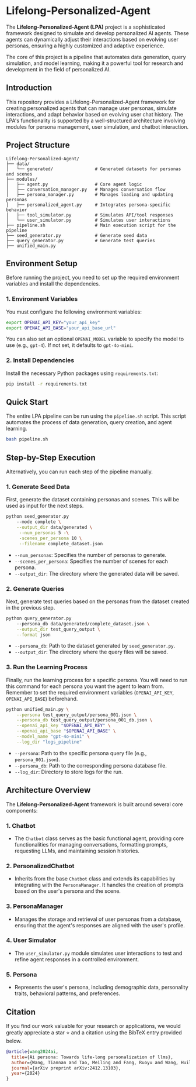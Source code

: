 # Lifelong-Personalized-Agent

The **Lifelong-Personalized-Agent (LPA)** project is a sophisticated framework designed to simulate and develop personalized AI agents. These agents can dynamically adjust their interactions based on evolving user personas, ensuring a highly customized and adaptive experience.

The core of this project is a pipeline that automates data generation, query simulation, and model learning, making it a powerful tool for research and development in the field of personalized AI.

## Introduction

This repository provides a Lifelong-Personalized-Agent framework for creating personalized agents that can manage user personas, simulate interactions, and adapt behavior based on evolving user chat history. The LPA's functionality is supported by a well-structured architecture involving modules for persona management, user simulation, and chatbot interaction.

## Project Structure

```plaintext
Lifelong-Personalized-Agent/
├── data/
│   └── generated/                # Generated datasets for personas and scenes
├── modules/
│   ├── agent.py                  # Core agent logic
│   ├── conversation_manager.py   # Manages conversation flow
│   ├── persona_manager.py        # Manages loading and updating personas
│   ├── personalized_agent.py     # Integrates persona-specific behavior
│   ├── tool_simulator.py         # Simulates API/tool responses
│   └── user_simulator.py         # Simulates user interactions
├── pipeline.sh                   # Main execution script for the pipeline
├── seed_generator.py             # Generate seed data
├── query_generator.py            # Generate test queries
├── unified_main.py
```

## Environment Setup

Before running the project, you need to set up the required environment variables and install the dependencies.

### 1. Environment Variables

You must configure the following environment variables:

```bash
export OPENAI_API_KEY="your_api_key"
export OPENAI_API_BASE="your_api_base_url"
```

You can also set an optional `OPENAI_MODEL` variable to specify the model to use (e.g., `gpt-4`). If not set, it defaults to `gpt-4o-mini`.

### 2. Install Dependencies

Install the necessary Python packages using `requirements.txt`:

```bash
pip install -r requirements.txt
```

## Quick Start

The entire LPA pipeline can be run using the `pipeline.sh` script. This script automates the process of data generation, query creation, and agent learning.

```bash
bash pipeline.sh
```

## Step-by-Step Execution

Alternatively, you can run each step of the pipeline manually.

### 1. Generate Seed Data

First, generate the dataset containing personas and scenes. This will be used as input for the next steps.

```bash
python seed_generator.py 
    --mode complete \
    --output_dir data/generated \
     --num_personas 5 -\
     -scenes_per_persona 10 \
     --filename complete_dataset.json
```

- `--num_personas`: Specifies the number of personas to generate.
- `--scenes_per_persona`: Specifies the number of scenes for each persona.
- `--output_dir`: The directory where the generated data will be saved.

### 2. Generate Queries

Next, generate test queries based on the personas from the dataset created in the previous step.

```bash
python query_generator.py 
    --persona_db data/generated/complete_dataset.json \
    --output_dir test_query_output \
    --format json
```

- `--persona_db`: Path to the dataset generated by `seed_generator.py`.
- `--output_dir`: The directory where the query files will be saved.

### 3. Run the Learning Process

Finally, run the learning process for a specific persona. You will need to run this command for each persona you want the agent to learn from. Remember to set the required environment variables (`OPENAI_API_KEY`, `OPENAI_API_BASE`) beforehand.

```bash
python unified_main.py \
    --persona test_query_output/persona_001.json \
    --persona_db test_query_output/persona_001_db.json \
    --openai_api_key "$OPENAI_API_KEY" \
    --openai_api_base "$OPENAI_API_BASE" \
    --model_name "gpt-4o-mini" \
    --log_dir "logs_pipeline"
```
- `--persona`: Path to the specific persona query file (e.g., `persona_001.json`).
- `--persona_db`: Path to the corresponding persona database file.
- `--log_dir`: Directory to store logs for the run.

## Architecture Overview

The **Lifelong-Personalized-Agent** framework is built around several core components:

### 1. **Chatbot**
- The `Chatbot` class serves as the basic functional agent, providing core functionalities for managing conversations, formatting prompts, requesting LLMs, and maintaining session histories.

### 2. **PersonalizedChatbot**
- Inherits from the base `Chatbot` class and extends its capabilities by integrating with the `PersonaManager`. It handles the creation of prompts based on the user's persona and the scene.

### 3. **PersonaManager**
- Manages the storage and retrieval of user personas from a database, ensuring that the agent's responses are aligned with the user's profile.

### 4. **User Simulator**
- The `user_simulator.py` module simulates user interactions to test and refine agent responses in a controlled environment.

### 5. **Persona**
- Represents the user's persona, including demographic data, personality traits, behavioral patterns, and preferences.

## Citation

If you find our work valuable for your research or applications, we would greatly appreciate a star ⭐ and a citation using the BibTeX entry provided below.

```bibtex
@article{wang2024ai,
  title={Ai persona: Towards life-long personalization of llms},
  author={Wang, Tiannan and Tao, Meiling and Fang, Ruoyu and Wang, Huilin and Wang, Shuai and Jiang, Yuchen Eleanor and Zhou, Wangchunshu},
  journal={arXiv preprint arXiv:2412.13103},
  year={2024}
}
```
